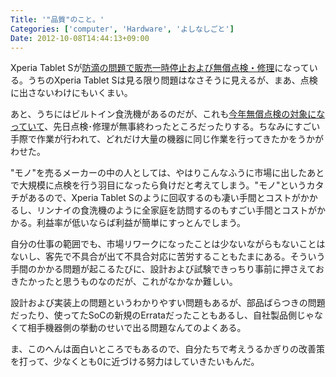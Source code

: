 ```yaml
---
Title: '"品質"のこと。'
Categories: ['computer', 'Hardware', 'よしなしごと']
Date: 2012-10-08T14:44:13+09:00
---
```


Xperia Tablet Sが<a href="販売一時停止および無償点検・修理">防滴の問題で販売一時停止および無償点検・修理</a>になっている。うちのXperia Tablet Sは見る限り問題はなさそうに見えるが、まあ、点検に出さないわけにもいくまい。

あと、うちにはビルトイン食洗機があるのだが、これも<a href="http://www.rinnai.co.jp/safety/safety/2012/0824/">今年無償点検の対象になっていて</a>、先日点検･修理が無事終わったところだったりする。ちなみにすごい手際で作業が行われて、どれだけ大量の機器に同じ作業を行ってきたかをうかがわせた。

"モノ"を売るメーカーの中の人としては、やはりこんなふうに市場に出したあとで大規模に点検を行う羽目になったら負けだと考えてしまう。"モノ"というカタチがあるので、Xperia Tablet Sのように回収するのも凄い手間とコストがかかるし、リンナイの食洗機のように全家庭を訪問するのもすごい手間とコストがかかる。利益率が低いならば利益が簡単にすっとんでしまう。

自分の仕事の範囲でも、市場リワークになったことは少ないながらもないことはないし、客先で不具合が出て不具合対応に苦労することもたまにある。そういう手間のかかる問題が起こるたびに、設計および試験できっちり事前に押さえておきたかったと思うものなのだが、これがなかなか難しい。

設計および実装上の問題というわかりやすい問題もあるが、部品ばらつきの問題だったり、使ってたSoCの新規のErrataだったこともあるし、自社製品側じゃなくて相手機器側の挙動のせいで出る問題なんてのよくある。

ま、このへんは面白いところでもあるので、自分たちで考えうるかぎりの改善策を打って、少なくとも0に近づける努力はしていきたいもんだ。
